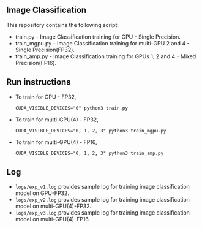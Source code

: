 ## Image Classification

This repository contains the following script:
* train.py - Image Classification training for GPU - Single Precision.
* train_mgpu.py - Image Classification training for multi-GPU 2 and 4 - Single Precision(FP32).
* train_amp.py - Image Classification training for GPUs 1, 2 and 4 - Mixed Precision(FP16).

## Run instructions

* To train for GPU - FP32,

    `CUDA_VISIBLE_DEVICES="0" python3 train.py`

* To train for multi-GPU(4) - FP32,

    `CUDA_VISIBLE_DEVICES="0, 1, 2, 3" python3 train_mgpu.py`

* To train for multi-GPU(4) - FP16,

    `CUDA_VISIBLE_DEVICES="0, 1, 2, 3" python3 train_amp.py`

## Log
* `logs/exp_v1.log` provides sample log for training image classification model on GPU-FP32.
* `logs/exp_v2.log` provides sample log for training image classification model on multi-GPU(4)-FP32.
* `logs/exp_v3.log` provides sample log for training image classification model on multi-GPU(4)-FP16.